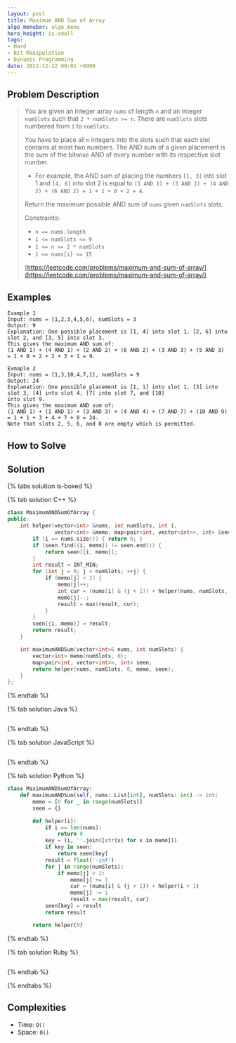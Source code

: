 ```yaml
---
layout: post
title: Maximum AND Sum of Array
algo_menubar: algo_menu
hero_height: is-small
tags:
- Hard
- Bit Manipulation
- Dynamic Programming
date: 2022-12-22 00:01 +0900
---
```

## Problem Description
> You are given an integer array `nums` of length `n` and an integer `numSlots` such that `2 * numSlots >= n`. There
> are `numSlots` slots numbered from `1` to `numSlots`.
>
> You have to place all `n` integers into the slots such that each slot contains at most two numbers. The AND sum of
> a given placement is the sum of the bitwise AND of every number with its respective slot number.
> - For example, the AND sum of placing the numbers `[1, 3]` into slot 1 and `[4, 6]` into slot 2 is equal to
>    `(1 AND 1) + (3 AND 1) + (4 AND 2) + (6 AND 2) = 1 + 1 + 0 + 2 = 4`.
>
> Return the maximum possible AND sum of `nums` given `numSlots` slots.
>
> Constraints:
> - `n == nums.length`
> - `1 <= numSlots <= 9`
> - `1 <= n <= 2 * numSlots`
> - `1 <= nums[i] <= 15`
>
> [https://leetcode.com/problems/maximum-and-sum-of-array/](https://leetcode.com/problems/maximum-and-sum-of-array/)

## Examples
```
Example 1
Input: nums = [1,2,3,4,5,6], numSlots = 3
Output: 9
Explanation: One possible placement is [1, 4] into slot 1, [2, 6] into slot 2, and [3, 5] into slot 3. 
This gives the maximum AND sum of:
(1 AND 1) + (4 AND 1) + (2 AND 2) + (6 AND 2) + (3 AND 3) + (5 AND 3) = 1 + 0 + 2 + 2 + 3 + 1 = 9.
```

```
Exmaple 2
Input: nums = [1,3,10,4,7,1], numSlots = 9
Output: 24
Explanation: One possible placement is [1, 1] into slot 1, [3] into slot 3, [4] into slot 4, [7] into slot 7, and [10]
into slot 9.
This gives the maximum AND sum of:
(1 AND 1) + (1 AND 1) + (3 AND 3) + (4 AND 4) + (7 AND 7) + (10 AND 9) = 1 + 1 + 3 + 4 + 7 + 8 = 24.
Note that slots 2, 5, 6, and 8 are empty which is permitted.
```

## How to Solve

## Solution

{% tabs solution is-boxed %}

{% tab solution C++ %}
```cpp
class MaximumANDSumOfArray {
public:
    int helper(vector<int> &nums, int numSlots, int i,
               vector<int> &memo, map<pair<int, vector<int>>, int> &seen) {
        if (i == nums.size()) { return 0; }
        if (seen.find({i, memo}) != seen.end()) {
            return seen[{i, memo}];
        }
        int result = INT_MIN;
        for (int j = 0; j < numSlots; ++j) {
            if (memo[j] < 2) {
                memo[j]++;
                int cur = (nums[i] & (j + 1)) + helper(nums, numSlots, i + 1, memo, seen);
                memo[j]--;
                result = max(result, cur);
            }
        }
        seen[{i, memo}] = result;
        return result;
    }

    int maximumANDSum(vector<int>& nums, int numSlots) {
        vector<int> memo(numSlots, 0);
        map<pair<int, vector<int>>, int> seen;
        return helper(nums, numSlots, 0, memo, seen);
    }
};
```
{% endtab %}

{% tab solution Java %}
```java

```
{% endtab %}

{% tab solution JavaScript %}
```js

```
{% endtab %}

{% tab solution Python %}
```python
class MaximumANDSumOfArray:
    def maximumANDSum(self, nums: List[int], numSlots: int) -> int:
        memo = [0 for _ in range(numSlots)]
        seen = {}

        def helper(i):
            if i == len(nums):
                return 0
            key = (i, ''.join([str(x) for x in memo]))
            if key in seen:
                return seen[key]
            result = float('-inf')
            for j in range(numSlots):
                if memo[j] < 2:
                    memo[j] += 1
                    cur = (nums[i] & (j + 1)) + helper(i + 1)
                    memo[j] -= 1
                    result = max(result, cur)
            seen[key] = result
            return result

        return helper(0)
```
{% endtab %}

{% tab solution Ruby %}
```ruby

```
{% endtab %}

{% endtabs %}



## Complexities
- Time: `O()`
- Space: `O()`
